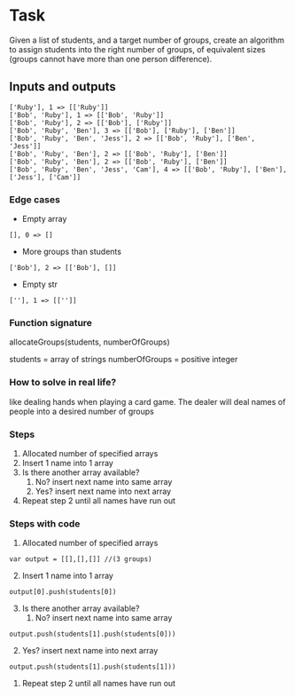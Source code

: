 # Task

Given a list of students, and a target number of groups,
create an algorithm to assign students into the right number of groups,
of equivalent sizes (groups cannot have more than one person difference).

## Inputs and outputs

```
['Ruby'], 1 => [['Ruby']]
['Bob', 'Ruby'], 1 => [['Bob', 'Ruby']]
['Bob', 'Ruby'], 2 => [['Bob'], ['Ruby']]
['Bob', 'Ruby', 'Ben'], 3 => [['Bob'], ['Ruby'], ['Ben']]
['Bob', 'Ruby', 'Ben', 'Jess'], 2 => [['Bob', 'Ruby'], ['Ben', 'Jess']]
['Bob', 'Ruby', 'Ben'], 2 => [['Bob', 'Ruby'], ['Ben']]
['Bob', 'Ruby', 'Ben'], 2 => [['Bob', 'Ruby'], ['Ben']]
['Bob', 'Ruby', 'Ben', 'Jess', 'Cam'], 4 => [['Bob', 'Ruby'], ['Ben'], ['Jess'], ['Cam']]
```

### Edge cases

* Empty array
```
[], 0 => []
```

* More groups than students
```
['Bob'], 2 => [['Bob'], []]
```

* Empty str
```
[''], 1 => [['']]
```

### Function signature

allocateGroups(students, numberOfGroups)

students = array of strings
numberOfGroups = positive integer

### How to solve in real life?

like dealing hands when playing a card game. The dealer will deal names of people into a desired number of groups

### Steps

1. Allocated number of specified arrays
1. Insert 1 name into 1 array
2. Is there another array available?
   1. No? insert next name into same array
   2. Yes? insert next name into next array
3. Repeat step 2 until all names have run out

### Steps with code

1. Allocated number of specified arrays
```
var output = [[],[],[]] //(3 groups)
```
2. Insert 1 name into 1 array
```
output[0].push(students[0])
```
3. Is there another array available?
   1. No? insert next name into same array
```
output.push(students[1].push(students[0]))
```
   2. Yes? insert next name into next array
```
output.push(students[1].push(students[1]))
```
1. Repeat step 2 until all names have run out


